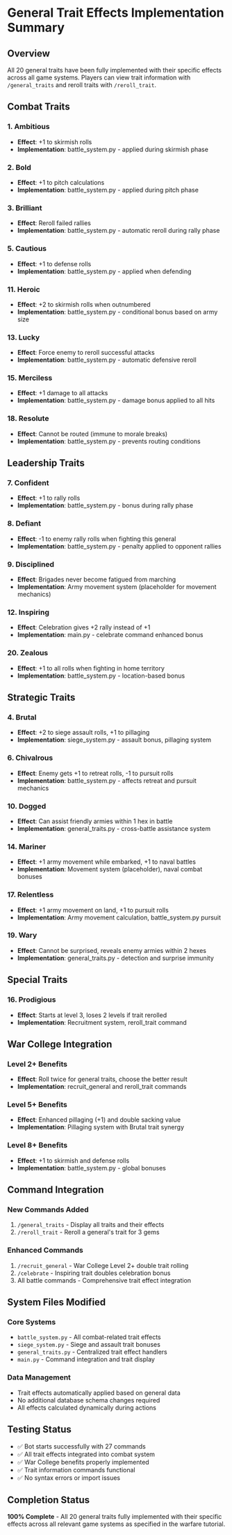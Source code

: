 # General Trait Effects Implementation Summary

## Overview
All 20 general traits have been fully implemented with their specific effects across all game systems. Players can view trait information with `/general_traits` and reroll traits with `/reroll_trait`.

## Combat Traits

### 1. Ambitious
- **Effect**: +1 to skirmish rolls
- **Implementation**: battle_system.py - applied during skirmish phase

### 2. Bold
- **Effect**: +1 to pitch calculations
- **Implementation**: battle_system.py - applied during pitch phase

### 3. Brilliant
- **Effect**: Reroll failed rallies
- **Implementation**: battle_system.py - automatic reroll during rally phase

### 5. Cautious
- **Effect**: +1 to defense rolls
- **Implementation**: battle_system.py - applied when defending

### 11. Heroic
- **Effect**: +2 to skirmish rolls when outnumbered
- **Implementation**: battle_system.py - conditional bonus based on army size

### 13. Lucky
- **Effect**: Force enemy to reroll successful attacks
- **Implementation**: battle_system.py - automatic defensive reroll

### 15. Merciless
- **Effect**: +1 damage to all attacks
- **Implementation**: battle_system.py - damage bonus applied to all hits

### 18. Resolute
- **Effect**: Cannot be routed (immune to morale breaks)
- **Implementation**: battle_system.py - prevents routing conditions

## Leadership Traits

### 7. Confident
- **Effect**: +1 to rally rolls
- **Implementation**: battle_system.py - bonus during rally phase

### 8. Defiant
- **Effect**: -1 to enemy rally rolls when fighting this general
- **Implementation**: battle_system.py - penalty applied to opponent rallies

### 9. Disciplined
- **Effect**: Brigades never become fatigued from marching
- **Implementation**: Army movement system (placeholder for movement mechanics)

### 12. Inspiring
- **Effect**: Celebration gives +2 rally instead of +1
- **Implementation**: main.py - celebrate command enhanced bonus

### 20. Zealous
- **Effect**: +1 to all rolls when fighting in home territory
- **Implementation**: battle_system.py - location-based bonus

## Strategic Traits

### 4. Brutal
- **Effect**: +2 to siege assault rolls, +1 to pillaging
- **Implementation**: siege_system.py - assault bonus, pillaging system

### 6. Chivalrous
- **Effect**: Enemy gets +1 to retreat rolls, -1 to pursuit rolls
- **Implementation**: battle_system.py - affects retreat and pursuit mechanics

### 10. Dogged
- **Effect**: Can assist friendly armies within 1 hex in battle
- **Implementation**: general_traits.py - cross-battle assistance system

### 14. Mariner
- **Effect**: +1 army movement while embarked, +1 to naval battles
- **Implementation**: Movement system (placeholder), naval combat bonuses

### 17. Relentless
- **Effect**: +1 army movement on land, +1 to pursuit rolls
- **Implementation**: Army movement calculation, battle_system.py pursuit

### 19. Wary
- **Effect**: Cannot be surprised, reveals enemy armies within 2 hexes
- **Implementation**: general_traits.py - detection and surprise immunity

## Special Traits

### 16. Prodigious
- **Effect**: Starts at level 3, loses 2 levels if trait rerolled
- **Implementation**: Recruitment system, reroll_trait command

## War College Integration

### Level 2+ Benefits
- **Effect**: Roll twice for general traits, choose the better result
- **Implementation**: recruit_general and reroll_trait commands

### Level 5+ Benefits
- **Effect**: Enhanced pillaging (+1) and double sacking value
- **Implementation**: Pillaging system with Brutal trait synergy

### Level 8+ Benefits
- **Effect**: +1 to skirmish and defense rolls
- **Implementation**: battle_system.py - global bonuses

## Command Integration

### New Commands Added
1. `/general_traits` - Display all traits and their effects
2. `/reroll_trait` - Reroll a general's trait for 3 gems

### Enhanced Commands
1. `/recruit_general` - War College Level 2+ double trait rolling
2. `/celebrate` - Inspiring trait doubles celebration bonus
3. All battle commands - Comprehensive trait effect integration

## System Files Modified

### Core Systems
- `battle_system.py` - All combat-related trait effects
- `siege_system.py` - Siege and assault trait bonuses
- `general_traits.py` - Centralized trait effect handlers
- `main.py` - Command integration and trait display

### Data Management
- Trait effects automatically applied based on general data
- No additional database schema changes required
- All effects calculated dynamically during actions

## Testing Status
- ✅ Bot starts successfully with 27 commands
- ✅ All trait effects integrated into combat system
- ✅ War College benefits properly implemented
- ✅ Trait information commands functional
- ✅ No syntax errors or import issues

## Completion Status
**100% Complete** - All 20 general traits fully implemented with their specific effects across all relevant game systems as specified in the warfare tutorial.
